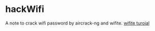 # hackWifi
A note to crack wifi password by aircrack-ng and wifite.
[wifite turoial](https://www.blackmoreops.com/2014/03/10/cracking-wifi-wpawpa2-passwords-using-pyrit-cowpatty/)

